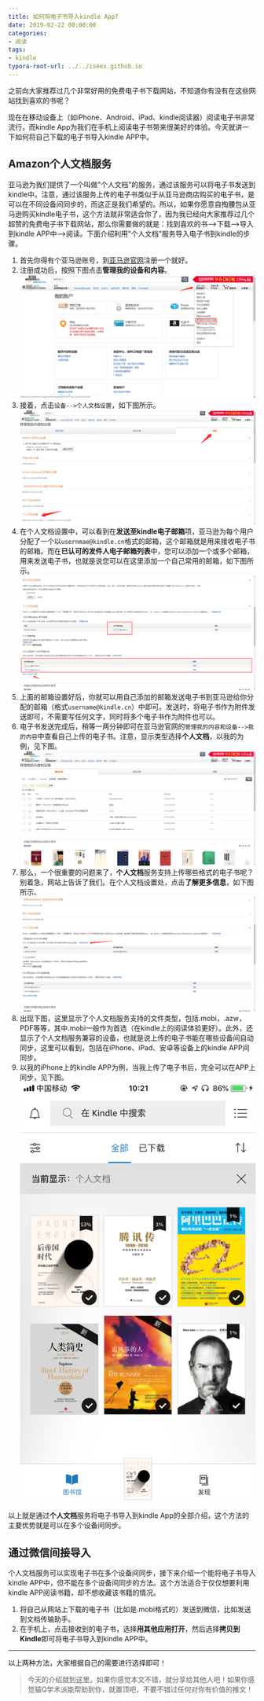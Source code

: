 ```yaml
---
title: 如何将电子书导入kindle App?
date: 2019-02-22 00:00:00
categories:
- 阅读
tags:
- kindle
typora-root-url: ../../iseex.github.io
---
```


之前向大家推荐过几个非常好用的免费电子书下载网站，不知道你有没有在这些网站找到喜欢的书呢？

现在在移动设备上（如iPhone、Android、iPad、kindle阅读器）阅读电子书非常流行，而kindle App为我们在手机上阅读电子书带来很美好的体验。今天就讲一下如何将自己下载的电子书导入kindle APP中。

## Amazon个人文档服务

亚马逊为我们提供了一个叫做"个人文档"的服务，通过该服务可以将电子书发送到kindle中。注意，通过该服务上传的电子书类似于从亚马逊商店购买的电子书，是可以在不同设备间同步的，而这正是我们希望的。所以，如果你愿意自掏腰包从亚马逊购买kindle电子书，这个方法就非常适合你了，因为我已经向大家推荐过几个超赞的免费电子书下载网站，那么你需要做的就是：找到喜欢的书-->下载-->导入到kindle APP中-->阅读。下面介绍利用"个人文档"服务导入电子书到kindle的步骤。

1. 首先你得有个亚马逊账号，到[亚马逊官网](https://www.amazon.cn)注册一个就好。
2. 注册成功后，按照下图点击**管理我的设备和内容**。
   ![](/assets/images/posts/Tools/Amazon-kindle.png)
3. 接着，点击`设备-->个人文档设置`，如下图所示。
   ![](/assets/images/posts/Tools/kindle-documents.png)
4. 在个人文档设置中，可以看到在**发送至kindle电子邮箱**项，亚马逊为每个用户分配了一个以`usernmae@kindle.cn`格式的邮箱，这个邮箱就是用来接收电子书的邮箱。而在**已认可的发件人电子邮箱列表**中，您可以添加一个或多个邮箱，用来发送电子书，也就是说您可以在这里添加一个自己常用的邮箱，如下图所示。
   ![](/assets/images/posts/Tools/kindle-mail-settings.png)
5. 上面的邮箱设置好后，你就可以用自己添加的邮箱发送电子书到亚马逊给你分配的邮箱（格式`username@kindle.cn`）中即可。发送时，将电子书作为附件发送即可，不需要写任何文字，同时将多个电子书作为附件也可以。
6. 电子书发送完成后，稍等一两分钟即可在亚马逊官网的`管理我的内容和设备-->我的内容`中查看自己上传的电子书。注意，显示类型选择**个人文档**，以我的为例，见下图。
   ![](/assets/images/posts/Tools/imported-books.png)
7. 那么，一个很重要的问题来了，**个人文档**服务支持上传哪些格式的电子书呢？别着急，网站上告诉了我们。在个人文档设置处，点击**了解更多信息**，如下图所示、
   ![](/assets/images/posts/Tools/documents-more-info.png)
8. 出现下图，这里显示了个人文档服务支持的文件类型，包括.mobi，.azw，PDF等等，其中.mobi一般作为首选（在kindle上的阅读体验更好）。此外，还显示了个人文档服务兼容的设备，也就是说上传的电子书能在哪些设备间自动同步，这里可以看到，包括在iPhone、iPad、安卓等设备上的kindle APP间同步。
9. 以我的iPhone上的kindle APP为例，当我上传了电子书后，完全可以在APP上同步，见下图。
   ![](/assets/images/posts/Tools/ios-kindle-app-ebooks.png)

以上就是通过**个人文档**服务将电子书导入到kindle App的全部介绍，这个方法的主要优势就是可以在多个设备间同步。

## 通过微信间接导入

个人文档服务可以实现电子书在多个设备间同步，接下来介绍一个能将电子书导入kindle APP中，但不能在多个设备间同步的方法。这个方法适合于仅仅想要利用kindle APP阅读书籍，却不想收藏该书籍的情况。

1. 将自己从网站上下载的电子书（比如是.mobi格式的）发送到微信，比如发送到文档传输助手。
2. 在手机上，点击接收到的电子书，选择**用其他应用打开**，然后选择**拷贝到Kindle**即可将电子书导入到kindle APP中。

----

以上两种方法，大家根据自己的需要进行选择即可！

>今天的介绍就到这里，如果你感觉本文不错，就分享给其他人吧！如果你感觉猫Q学术派能帮助到你，就置顶吧，不要不错过任何对你有价值的推文！

